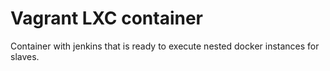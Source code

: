 Vagrant LXC container
===========================

Container with jenkins that is ready to execute nested docker instances for slaves.
